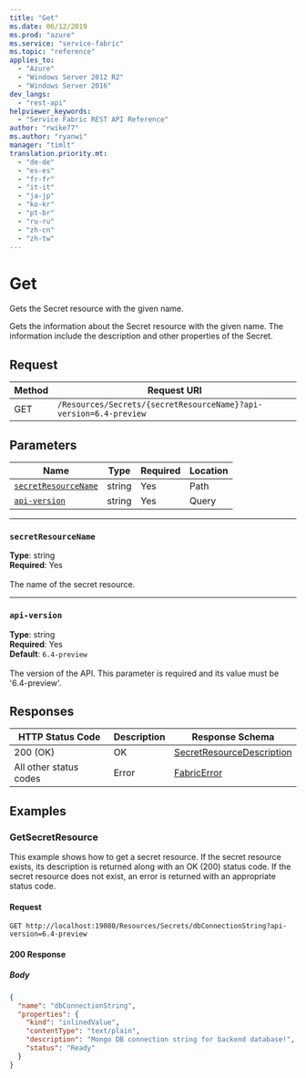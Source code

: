 ```yaml
---
title: "Get"
ms.date: 06/12/2019
ms.prod: "azure"
ms.service: "service-fabric"
ms.topic: "reference"
applies_to: 
  - "Azure"
  - "Windows Server 2012 R2"
  - "Windows Server 2016"
dev_langs: 
  - "rest-api"
helpviewer_keywords: 
  - "Service Fabric REST API Reference"
author: "rwike77"
ms.author: "ryanwi"
manager: "timlt"
translation.priority.mt: 
  - "de-de"
  - "es-es"
  - "fr-fr"
  - "it-it"
  - "ja-jp"
  - "ko-kr"
  - "pt-br"
  - "ru-ru"
  - "zh-cn"
  - "zh-tw"
---
```

# Get
Gets the Secret resource with the given name.

Gets the information about the Secret resource with the given name. The information include the description and other properties of the Secret.

## Request
| Method | Request URI |
| ------ | ----------- |
| GET | `/Resources/Secrets/{secretResourceName}?api-version=6.4-preview` |


## Parameters
| Name | Type | Required | Location |
| --- | --- | --- | --- |
| [`secretResourceName`](#secretresourcename) | string | Yes | Path |
| [`api-version`](#api-version) | string | Yes | Query |

____
### `secretResourceName`
__Type__: string <br/>
__Required__: Yes<br/>
<br/>
The name of the secret resource.

____
### `api-version`
__Type__: string <br/>
__Required__: Yes<br/>
__Default__: `6.4-preview` <br/>
<br/>
The version of the API. This parameter is required and its value must be '6.4-preview'.


## Responses

| HTTP Status Code | Description | Response Schema |
| --- | --- | --- |
| 200 (OK) | OK<br/> | [SecretResourceDescription](sfclient-model-secretresourcedescription.md) |
| All other status codes | Error<br/> | [FabricError](sfclient-model-fabricerror.md) |

## Examples

### GetSecretResource

This example shows how to get a secret resource. If the secret resource exists, its description is returned along with an OK (200) status code. If the secret resource does not exist, an error is returned with an appropriate status code.

#### Request
```
GET http://localhost:19080/Resources/Secrets/dbConnectionString?api-version=6.4-preview
```

#### 200 Response
##### Body
```json
{
  "name": "dbConnectionString",
  "properties": {
    "kind": "inlinedValue",
    "contentType": "text/plain",
    "description": "Mongo DB connection string for backend database!",
    "status": "Ready"
  }
}
```

